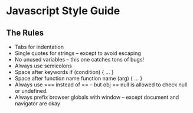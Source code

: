 # Javascript Style Guide

## The Rules

* Tabs for indentation
* Single quotes for strings – except to avoid escaping
* No unused variables – this one catches tons of bugs!
* Always use semicolons
* Space after keywords if (condition) { ... }
* Space after function name function name (arg) { ... }
* Always use === instead of == – but obj == null is allowed to check null or undefined.
* Always prefix browser globals with window – except document and navigator are okay
